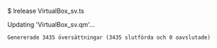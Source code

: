 
$ lrelease VirtualBox_sv.ts

Updating 'VirtualBox_sv.qm'...

    Genererade 3435 översättningar (3435 slutförda och 0 oavslutade)
    

